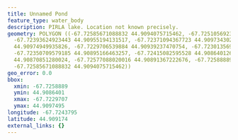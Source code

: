 ```yaml
---
title: Unnamed Pond
feature_type: water_body
description: PIRLA lake. Location not known precisely.
geometry: POLYGON ((-67.72585671088832 44.9094075715462, -67.72510569236404 44.90944556362619,
  -67.72393624923443 44.90955194131517, -67.72371094367723 44.90973430261003, -67.72318523071014
  44.90974949935826, -67.7229706539884 44.90939237470754, -67.72301356933292 44.90915682319121,
  -67.72350709579185 44.90895166463257, -67.72415082595528 44.908640126162, -67.72503059051223
  44.90870851280024, -67.72577088020016 44.90891367222676, -67.72588889739649 44.9092252092147,
  -67.72585671088832 44.9094075715462))
geo_error: 0.0
bbox:
  xmin: -67.7258889
  ymin: 44.9086401
  xmax: -67.7229707
  ymax: 44.9097495
longitude: -67.7243795
latitude: 44.909174
external_links: {}
---
```

